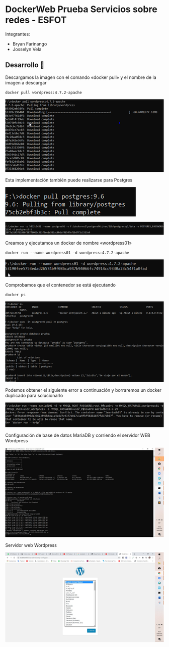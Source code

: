 # DockerWeb Prueba Servicios sobre redes - ESFOT
Integrantes:  
* Bryan Farinango
* Josselyn Vela
## Desarrollo 🚀
Descargamos la imagen con el comando «docker pull» y el nombre de la imagen a descargar
```
docker pull wordpress:4.7.2-apache
```

![](https://github.com/Bryan-Farinango/dockerWeb/blob/master/assets/w5.png)

Esta implementación también puede realizarse para Postgres

![](https://github.com/Bryan-Farinango/dockerWeb/blob/master/assets/w1.png)

![](https://github.com/Bryan-Farinango/dockerWeb/blob/master/assets/w2.png)

Creamos y ejecutamos un docker de nombre «wordpress01»
```
docker run --name wordpress01 -d wordpress:4.7.2-apache
```

![](https://github.com/Bryan-Farinango/dockerWeb/blob/master/assets/w6.png)

Comprobamos que el contenedor se está ejecutando
```
docker ps
```
![](https://github.com/Bryan-Farinango/dockerWeb/blob/master/assets/w4.png)

Podemos obtener el siguiente error a continuación y borraremos un docker duplicado para solucionarlo

![](https://github.com/Bryan-Farinango/dockerWeb/blob/master/assets/p2.png)

Configuración de base de datos MariaDB y corriendo el servidor WEB Wordpress


![](https://github.com/Bryan-Farinango/dockerWeb/blob/master/assets/p3.png)

Servidor web Wordpress

![](https://github.com/Bryan-Farinango/dockerWeb/blob/master/assets/p4.png)





   
